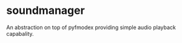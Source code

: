 soundmanager
============

An abstraction on top of pyfmodex providing simple audio playback capabality.